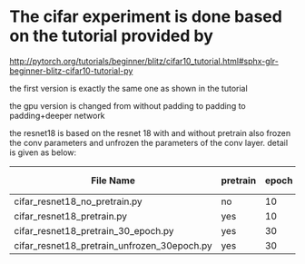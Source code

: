 # The cifar experiment is done based on the tutorial provided by 
http://pytorch.org/tutorials/beginner/blitz/cifar10_tutorial.html#sphx-glr-beginner-blitz-cifar10-tutorial-py


the first version is exactly the same one as shown in the tutorial

the gpu version is changed from without padding to padding to padding+deeper network

the resnet18 is based on the resnet 18 with and without pretrain also frozen the conv parameters and unfrozen the parameters of the conv layer. detail is given as below:

| File Name                                 | pretrain    |epoch|frozen conv|result|
| ------------------------------------------|------------- |-----|----------|------|
| cifar_resnet18_no_pretrain.py             | no           |10   |n/a|     |
| cifar_resnet18_pretrain.py                | yes          |10   |yes|   |
| cifar_resnet18_pretrain_30_epoch.py       | yes          |30   |yes|   |
|cifar_resnet18_pretrain_unfrozen_30epoch.py|  yes         |30   |no|    |
 
